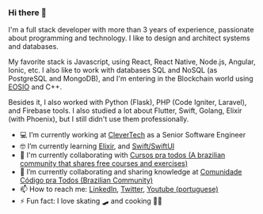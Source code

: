 ### Hi there 👋

I'm a full stack developer with more than 3 years of experience, passionate about programming and technology. I like to design and architect systems and databases.

My favorite stack is Javascript, using React, React Native, Node.js, Angular, Ionic, etc. I also like to work with databases SQL and NoSQL (as PostgreSQL and MongoDB), and I'm entering in the Blockchain world using [EOSIO](https://eos.io/) and C++.

Besides it, I also worked with Python (Flask), PHP (Code Igniter, Laravel), and Firebase tools. I also studied a lot about Flutter, Swift, Golang, Elixir (with Phoenix), but I still didn't use them professionally.

- 💻 I’m currently working at [CleverTech](https://www.clevertech.biz/) as a Senior Software Engineer
- 🤓 I’m currently learning [Elixir](https://elixir-lang.org/), and [Swift/SwiftUI](https://developer.apple.com/swift/)
- 📕 I'm currently collaborating with [Cursos pra todos (A brazilian community that shares free courses and exercises)](https://github.com/CodigoPraTodos/cursospratodos)
- 📕 I’m currently collaborating and sharing knowledge at [Comunidade Código pra Todos (Brazilian Community)](http://comunidade.codigopratodos.com/)
- 📫 How to reach me: [LinkedIn](https://www.linkedin.com/in/gabrielcvaz/), [Twitter](https://twitter.com/GabrielVaz1404), [Youtube (portuguese)](https://www.youtube.com/channel/UCX4F-tcOcL6q4aO1iOChSNw)
- ⚡ Fun fact: I love skating 🛹 and cooking 👨‍🍳

